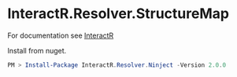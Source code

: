 # InteractR.Resolver.StructureMap
For documentation see [InteractR](https://github.com/madebykrol/InteractR)

Install from nuget.
```PowerShell
PM > Install-Package InteractR.Resolver.Ninject -Version 2.0.0
```